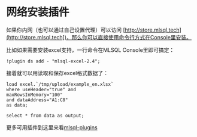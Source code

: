 # 网络安装插件

如果你内网（也可以通过自己设置代理）可以访问 [http://store.mlsql.tech](http://store.mlsql.tech])，那么你可以直接使用命令行方式在Console里安装。

比如如果需要安装excel支持，一行命令在MLSQL Console里即可搞定：

```shell
!plugin ds add - "mlsql-excel-2.4";
```

接着就可以用读取和保存excel格式数据了：

```
load excel.`/tmp/upload/example_en.xlsx` 
where useHeader="true" and 
maxRowsInMemory="100" 
and dataAddress="A1:C8"
as data;

select * from data as output;
```

更多可用插件到这里来看[mlsql-plugins](https://github.com/allwefantasy/mlsql-plugins)

